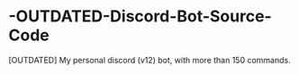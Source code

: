 # -OUTDATED-Discord-Bot-Source-Code
[OUTDATED] My personal discord (v12) bot,  with more than 150 commands.
